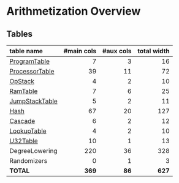 # Arithmetization Overview

## Tables

<!-- auto-gen info spec_has_correct_table_overview -->
<!-- To reproduce this code, please run `cargo run spec_has_correct_table_overview`. -->
| table name                            | #main cols | #aux cols | total width |
|:--------------------------------------|-----------:|----------:|------------:|
| [ProgramTable](program-table.md)      |          7 |         3 |          16 |
| [ProcessorTable](processor-table.md)  |         39 |        11 |          72 |
| [OpStack](operational-stack-table.md) |          4 |         2 |          10 |
| [RamTable](random-access-memory-table.md) |          7 |         6 |          25 |
| [JumpStackTable](jump-stack-table.md) |          5 |         2 |          11 |
| [Hash](hash-table.md)                 |         67 |        20 |         127 |
| [Cascade](cascade-table.md)           |          6 |         2 |          12 |
| [LookupTable](lookup-table.md)        |          4 |         2 |          10 |
| [U32Table](u32-table.md)              |         10 |         1 |          13 |
| DegreeLowering                        |        220 |        36 |         328 |
| Randomizers                           |          0 |         1 |           3 |
| **TOTAL**                             |    **369** | **86**    |     **627** |
<!-- auto-gen info stop -->
